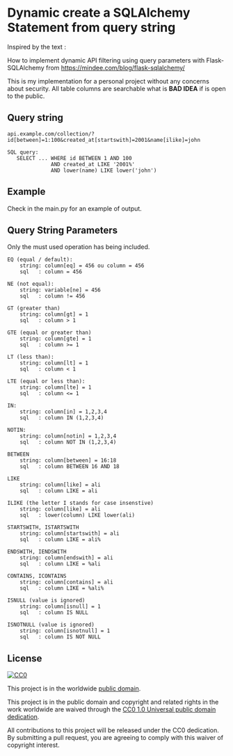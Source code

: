 
# Dynamic create a SQLAlchemy Statement from query string

Inspired by the text :

How to implement dynamic API filtering using query parameters with Flask-SQLAlchemy
from https://mindee.com/blog/flask-sqlalchemy/

This is my implementation for a personal project without any concerns about 
security. All table columns are searchable what is **BAD IDEA** if is open to
the public.

## Query string

    api.example.com/collection/?id[between]=1:100&created_at[startswith]=2001&name[ilike]=john

    SQL query:
       SELECT ... WHERE id BETWEEN 1 AND 100
                  AND created_at LIKE '2001%'
                  AND lower(name) LIKE lower('john')

## Example

Check in the main.py for an example of output.

## Query String Parameters

Only the must used operation has being included.


    EQ (equal / default):
        string: column[eq] = 456 ou column = 456
        sql   : column = 456

    NE (not equal):
        string: variable[ne] = 456
        sql   : column != 456

    GT (greater than)
        string: column[gt] = 1
        sql   : column > 1

    GTE (equal or greater than)
        string: column[gte] = 1
        sql   : column >= 1

    LT (less than):
        string: column[lt] = 1
        sql   : column < 1

    LTE (equal or less than):
        string: column[lte] = 1
        sql   : column <= 1

    IN:
        string: column[in] = 1,2,3,4  
        sql   : column IN (1,2,3,4)

    NOTIN:
        string: column[notin] = 1,2,3,4  
        sql   : column NOT IN (1,2,3,4)

    BETWEEN
        string: column[between] = 16:18
        sql   : column BETWEEN 16 AND 18

    LIKE
        string: column[like] = ali
        sql   : column LIKE = ali

    ILIKE (the letter I stands for case insenstive)
        string: column[like] = ali
        sql   : lower(column) LIKE lower(ali)

    STARTSWITH, ISTARTSWITH
        string: column[startswith] = ali
        sql   : column LIKE = ali%

    ENDSWITH, IENDSWITH
        string: column[endswith] = ali
        sql   : column LIKE = %ali

    CONTAINS, ICONTAINS
        string: column[contains] = ali
        sql   : column LIKE = %ali%
    
    ISNULL (value is ignored)
        string: column[isnull] = 1
        sql   : column IS NULL

    ISNOTNULL (value is ignored)
        string: column[isnotnull] = 1
        sql   : column IS NOT NULL


## License ##

[![CC0](https://licensebuttons.net/p/zero/1.0/88x31.png)](https://creativecommons.org/publicdomain/zero/1.0/)

This project is in the worldwide [public domain](LICENSE).

This project is in the public domain and copyright and related rights in the work worldwide are waived through the [CC0 1.0 Universal public domain dedication](https://creativecommons.org/publicdomain/zero/1.0/).

All contributions to this project will be released under the CC0 dedication. By submitting a pull request, you are agreeing to comply with this waiver of copyright interest.